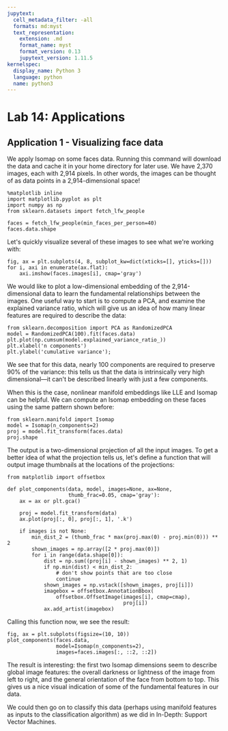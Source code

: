 ```yaml
---
jupytext:
  cell_metadata_filter: -all
  formats: md:myst
  text_representation:
    extension: .md
    format_name: myst
    format_version: 0.13
    jupytext_version: 1.11.5
kernelspec:
  display_name: Python 3
  language: python
  name: python3
---
```


# Lab 14: Applications

## Application 1 - Visualizing face data
We apply Isomap on some faces data. Running this command will download the data and cache it in your home directory for later use. We have 2,370 images, each with 2,914 pixels. In other words, the images can be thought of as data points in a 2,914-dimensional space!

```{code-cell}
%matplotlib inline
import matplotlib.pyplot as plt
import numpy as np
from sklearn.datasets import fetch_lfw_people

faces = fetch_lfw_people(min_faces_per_person=40)
faces.data.shape
```

Let's quickly visualize several of these images to see what we're working with:

```{code-cell}
fig, ax = plt.subplots(4, 8, subplot_kw=dict(xticks=[], yticks=[]))
for i, axi in enumerate(ax.flat):
    axi.imshow(faces.images[i], cmap='gray')
```

We would like to plot a low-dimensional embedding of the 2,914-dimensional data to learn the fundamental relationships between the images. One useful way to start is to compute a PCA, and examine the explained variance ratio, which will give us an idea of how many linear features are required to describe the data:

```{code-cell}
from sklearn.decomposition import PCA as RandomizedPCA
model = RandomizedPCA(100).fit(faces.data)
plt.plot(np.cumsum(model.explained_variance_ratio_))
plt.xlabel('n components')
plt.ylabel('cumulative variance');
```

We see that for this data, nearly 100 components are required to preserve 90% of the variance: this tells us that the data is intrinsically very high dimensional—it can't be described linearly with just a few components.

When this is the case, nonlinear manifold embeddings like LLE and Isomap can be helpful. We can compute an Isomap embedding on these faces using the same pattern shown before:

```{code-cell}
from sklearn.manifold import Isomap
model = Isomap(n_components=2)
proj = model.fit_transform(faces.data)
proj.shape
```

The output is a two-dimensional projection of all the input images. To get a better idea of what the projection tells us, let's define a function that will output image thumbnails at the locations of the projections:

```{code-cell}
from matplotlib import offsetbox

def plot_components(data, model, images=None, ax=None,
                    thumb_frac=0.05, cmap='gray'):
    ax = ax or plt.gca()
    
    proj = model.fit_transform(data)
    ax.plot(proj[:, 0], proj[:, 1], '.k')
    
    if images is not None:
        min_dist_2 = (thumb_frac * max(proj.max(0) - proj.min(0))) ** 2
        shown_images = np.array([2 * proj.max(0)])
        for i in range(data.shape[0]):
            dist = np.sum((proj[i] - shown_images) ** 2, 1)
            if np.min(dist) < min_dist_2:
                # don't show points that are too close
                continue
            shown_images = np.vstack([shown_images, proj[i]])
            imagebox = offsetbox.AnnotationBbox(
                offsetbox.OffsetImage(images[i], cmap=cmap),
                                      proj[i])
            ax.add_artist(imagebox)
```

Calling this function now, we see the result:

```{code-cell}
fig, ax = plt.subplots(figsize=(10, 10))
plot_components(faces.data,
                model=Isomap(n_components=2),
                images=faces.images[:, ::2, ::2])
```

The result is interesting: the first two Isomap dimensions seem to describe global image features: the overall darkness or lightness of the image from left to right, and the general orientation of the face from bottom to top. This gives us a nice visual indication of some of the fundamental features in our data.

We could then go on to classify this data (perhaps using manifold features as inputs to the classification algorithm) as we did in In-Depth: Support Vector Machines.

